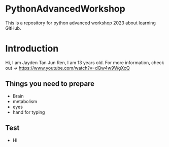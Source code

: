 # PythonAdvancedWorkshop
This is a repository for python advanced workshop 2023 about learning GitHub.

# Introduction
Hi, I am Jayden Tan Jun Ren, I am 13 years old. For more information, check out -> https://www.youtube.com/watch?v=dQw4w9WgXcQ

## Things you need to prepare
* Brain
* metabolism
* eyes
* hand for typing

## Test
* HI
